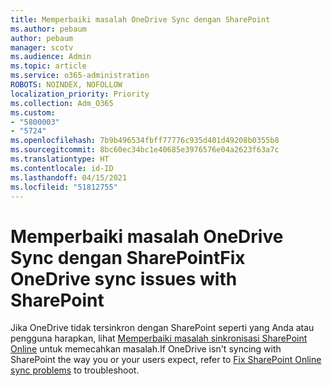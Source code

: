 ```yaml
---
title: Memperbaiki masalah OneDrive Sync dengan SharePoint
ms.author: pebaum
author: pebaum
manager: scotv
ms.audience: Admin
ms.topic: article
ms.service: o365-administration
ROBOTS: NOINDEX, NOFOLLOW
localization_priority: Priority
ms.collection: Adm_O365
ms.custom:
- "5800003"
- "5724"
ms.openlocfilehash: 7b9b496534fbff77776c935d401d49208b0355b8
ms.sourcegitcommit: 8bc60ec34bc1e40685e3976576e04a2623f63a7c
ms.translationtype: HT
ms.contentlocale: id-ID
ms.lasthandoff: 04/15/2021
ms.locfileid: "51812755"
---
```

# <a name="fix-onedrive-sync-issues-with-sharepoint"></a><span data-ttu-id="22abe-102">Memperbaiki masalah OneDrive Sync dengan SharePoint</span><span class="sxs-lookup"><span data-stu-id="22abe-102">Fix OneDrive sync issues with SharePoint</span></span>

<span data-ttu-id="22abe-103">Jika OneDrive tidak tersinkron dengan SharePoint seperti yang Anda atau pengguna harapkan, lihat [Memperbaiki masalah sinkronisasi SharePoint Online](https://support.office.com/article/fix-sharepoint-online-sync-problems-aaa2d172-8d45-4e94-9c04-5364d04ca2f4?ui=en-US&rs=en-US&ad=US) untuk memecahkan masalah.</span><span class="sxs-lookup"><span data-stu-id="22abe-103">If OneDrive isn't syncing with SharePoint the way you or your users expect, refer to [Fix SharePoint Online sync problems](https://support.office.com/article/fix-sharepoint-online-sync-problems-aaa2d172-8d45-4e94-9c04-5364d04ca2f4?ui=en-US&rs=en-US&ad=US) to troubleshoot.</span></span>
